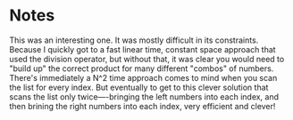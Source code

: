 # Notes

This was an interesting one. It was mostly difficult in its constraints. Because I quickly got to a fast linear time, constant space approach that used the division operator, but without that, it was clear you would need to "build up" the correct product for many different "combos" of numbers. There's immediately a N^2 time approach comes to mind when you scan the list for every index. But eventually to get to this clever solution that scans the list only twice—-bringing the left numbers into each index, and then brining the right numbers into each index, very efficient and clever!
